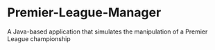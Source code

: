 # Premier-League-Manager
A Java-based application that simulates the manipulation of a Premier League championship
